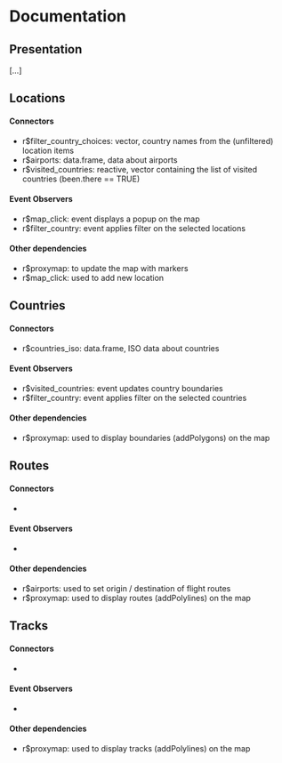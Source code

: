 Documentation
================

## Presentation

\[…\]

## Locations

#### Connectors

- r\$filter_country_choices: vector, country names from the (unfiltered)
  location items
- r\$airports: data.frame, data about airports
- r\$visited_countries: reactive, vector containing the list of visited
  countries (been.there == TRUE)

#### Event Observers

- r\$map_click: event displays a popup on the map
- r\$filter_country: event applies filter on the selected locations

#### Other dependencies

- r\$proxymap: to update the map with markers
- r\$map_click: used to add new location

## Countries

#### Connectors

- r\$countries_iso: data.frame, ISO data about countries

#### Event Observers

- r\$visited_countries: event updates country boundaries
- r\$filter_country: event applies filter on the selected countries

#### Other dependencies

- r\$proxymap: used to display boundaries (addPolygons) on the map

## Routes

#### Connectors

- 

#### Event Observers

- 

#### Other dependencies

- r\$airports: used to set origin / destination of flight routes
- r\$proxymap: used to display routes (addPolylines) on the map

## Tracks

#### Connectors

- 

#### Event Observers

- 

#### Other dependencies

- r\$proxymap: used to display tracks (addPolylines) on the map
